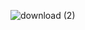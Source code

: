 ![download (2)](https://github.com/user-attachments/assets/608afc1a-4d40-4e0f-b81c-da6ceedb6cb9)


<!---
angelicgaze/angelicgaze is a ✨ special ✨ repository because its `README.md` (this file) appears on your GitHub profile.
You can click the Preview link to take a look at your changes.
--->

